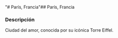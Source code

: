 "# París, Francia"## París, Francia

### Descripción
Ciudad del amor, conocida por su icónica Torre Eiffel.
